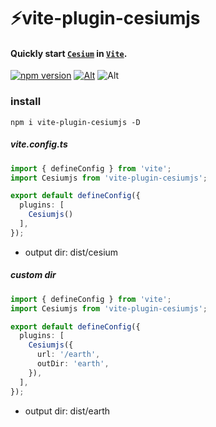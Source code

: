 # ⚡vite-plugin-cesiumjs

#### Quickly start [`Cesium`] in [`Vite`].
[`cesium`]: https://www.cesium.com/
[`vite`]: https://vitejs.dev/
[![npm version](https://img.shields.io/npm/v/vite-plugin-cesiumjs.svg)](https://www.npmjs.com/package/vite-plugin-cesiumjs)
[![Alt](https://img.shields.io/npm/dt/vite-plugin-cesiumjs)](https://npmcharts.com/compare/vite-plugin-cesiumjs?minimal=true)
![Alt](https://img.shields.io/github/license/mioxs/vite-plugin-cesiumjs)

### install

```shell
npm i vite-plugin-cesiumjs -D
```

##### vite.config.ts

```ts
import { defineConfig } from 'vite';
import Cesiumjs from 'vite-plugin-cesiumjs';

export default defineConfig({
  plugins: [
    Cesiumjs()
  ],
});

```
* output dir: dist/cesium

##### custom dir

```ts
import { defineConfig } from 'vite';
import Cesiumjs from 'vite-plugin-cesiumjs';

export default defineConfig({
  plugins: [
    Cesiumjs({
      url: '/earth',
      outDir: 'earth',
    }),
  ],
});

```
* output dir: dist/earth





